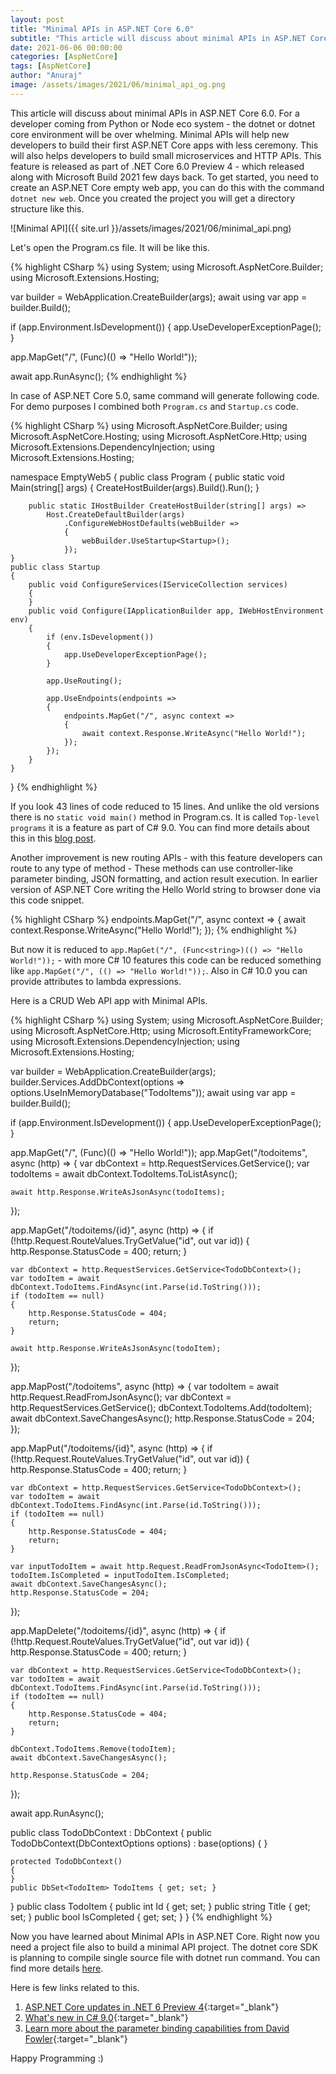 ```yaml
---
layout: post
title: "Minimal APIs in ASP.NET Core 6.0"
subtitle: "This article will discuss about minimal APIs in ASP.NET Core 6.0"
date: 2021-06-06 00:00:00
categories: [AspNetCore]
tags: [AspNetCore]
author: "Anuraj"
image: /assets/images/2021/06/minimal_api_og.png
---
```

This article will discuss about minimal APIs in ASP.NET Core 6.0. For a developer coming from Python or Node eco system - the dotnet or dotnet core environment will be over whelming. Minimal APIs will help new developers to build their first ASP.NET Core apps with less ceremony. This will also helps developers to build small microservices and HTTP APIs. This feature is released as part of .NET Core 6.0 Preview 4 - which released along with Microsoft Build 2021 few days back. To get started, you need to create an ASP.NET Core empty web app, you can do this with the command `dotnet new web`. Once you created the project you will get a directory structure like this.

![Minimal API]({{ site.url }}/assets/images/2021/06/minimal_api.png)

Let's open the Program.cs file. It will be like this.

{% highlight CSharp %}
using System;
using Microsoft.AspNetCore.Builder;
using Microsoft.Extensions.Hosting;

var builder = WebApplication.CreateBuilder(args);
await using var app = builder.Build();

if (app.Environment.IsDevelopment())
{
    app.UseDeveloperExceptionPage();
}

app.MapGet("/", (Func<string>)(() => "Hello World!"));

await app.RunAsync();
{% endhighlight %}

In case of ASP.NET Core 5.0, same command will generate following code. For demo purposes I combined both `Program.cs` and `Startup.cs` code.

{% highlight CSharp %}
using Microsoft.AspNetCore.Builder;
using Microsoft.AspNetCore.Hosting;
using Microsoft.AspNetCore.Http;
using Microsoft.Extensions.DependencyInjection;
using Microsoft.Extensions.Hosting;

namespace EmptyWeb5
{
    public class Program
    {
        public static void Main(string[] args)
        {
            CreateHostBuilder(args).Build().Run();
        }

        public static IHostBuilder CreateHostBuilder(string[] args) =>
            Host.CreateDefaultBuilder(args)
                .ConfigureWebHostDefaults(webBuilder =>
                {
                    webBuilder.UseStartup<Startup>();
                });
    }
    public class Startup
    {
        public void ConfigureServices(IServiceCollection services)
        {
        }
        public void Configure(IApplicationBuilder app, IWebHostEnvironment env)
        {
            if (env.IsDevelopment())
            {
                app.UseDeveloperExceptionPage();
            }

            app.UseRouting();

            app.UseEndpoints(endpoints =>
            {
                endpoints.MapGet("/", async context =>
                {
                    await context.Response.WriteAsync("Hello World!");
                });
            });
        }
    }
}
{% endhighlight %}

If you look 43 lines of code reduced to 15 lines. And unlike the old versions there is no `static void main()` method in Program.cs. It is called `Top-level programs` it is a feature as part of C# 9.0. You can find more details about this in this [blog post](https://devblogs.microsoft.com/dotnet/welcome-to-c-9-0/#top-level-programs?WT.mc_id=DT-MVP-5002040).

Another improvement is new routing APIs - with this feature developers can route to any type of method - These methods can use controller-like parameter binding, JSON formatting, and action result execution. In earlier version of ASP.NET Core writing the Hello World string to browser done via this code snippet.

{% highlight CSharp %}
endpoints.MapGet("/", async context =>
{
    await context.Response.WriteAsync("Hello World!");
});
{% endhighlight %}

But now it is reduced to `app.MapGet("/", (Func<string>)(() => "Hello World!"));` - with more C# 10 features this code can be reduced something like `app.MapGet("/", (() => "Hello World!"));`. Also in C# 10.0 you can provide attributes to lambda expressions.

Here is a CRUD Web API app with Minimal APIs.

{% highlight CSharp %}
using System;
using Microsoft.AspNetCore.Builder;
using Microsoft.AspNetCore.Http;
using Microsoft.EntityFrameworkCore;
using Microsoft.Extensions.DependencyInjection;
using Microsoft.Extensions.Hosting;

var builder = WebApplication.CreateBuilder(args);
builder.Services.AddDbContext<TodoDbContext>(options => options.UseInMemoryDatabase("TodoItems"));
await using var app = builder.Build();

if (app.Environment.IsDevelopment())
{
    app.UseDeveloperExceptionPage();
}

app.MapGet("/", (Func<string>)(() => "Hello World!"));
app.MapGet("/todoitems", async (http) =>
{
    var dbContext = http.RequestServices.GetService<TodoDbContext>();
    var todoItems = await dbContext.TodoItems.ToListAsync();

    await http.Response.WriteAsJsonAsync(todoItems);
});

app.MapGet("/todoitems/{id}", async (http) =>
{
    if (!http.Request.RouteValues.TryGetValue("id", out var id))
    {
        http.Response.StatusCode = 400;
        return;
    }

    var dbContext = http.RequestServices.GetService<TodoDbContext>();
    var todoItem = await dbContext.TodoItems.FindAsync(int.Parse(id.ToString()));
    if (todoItem == null)
    {
        http.Response.StatusCode = 404;
        return;
    }

    await http.Response.WriteAsJsonAsync(todoItem);
});

app.MapPost("/todoitems", async (http) =>
{
    var todoItem = await http.Request.ReadFromJsonAsync<TodoItem>();
    var dbContext = http.RequestServices.GetService<TodoDbContext>();
    dbContext.TodoItems.Add(todoItem);
    await dbContext.SaveChangesAsync();
    http.Response.StatusCode = 204;
});

app.MapPut("/todoitems/{id}", async (http) =>
{
    if (!http.Request.RouteValues.TryGetValue("id", out var id))
    {
        http.Response.StatusCode = 400;
        return;
    }

    var dbContext = http.RequestServices.GetService<TodoDbContext>();
    var todoItem = await dbContext.TodoItems.FindAsync(int.Parse(id.ToString()));
    if (todoItem == null)
    {
        http.Response.StatusCode = 404;
        return;
    }

    var inputTodoItem = await http.Request.ReadFromJsonAsync<TodoItem>();
    todoItem.IsCompleted = inputTodoItem.IsCompleted;
    await dbContext.SaveChangesAsync();
    http.Response.StatusCode = 204;
});

app.MapDelete("/todoitems/{id}", async (http) =>
{
    if (!http.Request.RouteValues.TryGetValue("id", out var id))
    {
        http.Response.StatusCode = 400;
        return;
    }

    var dbContext = http.RequestServices.GetService<TodoDbContext>();
    var todoItem = await dbContext.TodoItems.FindAsync(int.Parse(id.ToString()));
    if (todoItem == null)
    {
        http.Response.StatusCode = 404;
        return;
    }

    dbContext.TodoItems.Remove(todoItem);
    await dbContext.SaveChangesAsync();

    http.Response.StatusCode = 204;
});

await app.RunAsync();

public class TodoDbContext : DbContext
{
    public TodoDbContext(DbContextOptions options) : base(options)
    {
    }

    protected TodoDbContext()
    {
    }
    public DbSet<TodoItem> TodoItems { get; set; }
}
public class TodoItem
{
    public int Id { get; set; }
    public string Title { get; set; }
    public bool IsCompleted { get; set; }
}
{% endhighlight %}

Now you have learned about Minimal APIs in ASP.NET Core. Right now you need a project file also to build a minimal API project. The dotnet core SDK is planning to compile single source file with dotnet run command. You can find more details [here](https://github.com/dotnet/core/issues/5481). 

Here is few links related to this.

1. [ASP.NET Core updates in .NET 6 Preview 4](https://devblogs.microsoft.com/aspnet/asp-net-core-updates-in-net-6-preview-4/?WT.mc_id=DT-MVP-5002040){:target="_blank"}
2. [What's new in C# 9.0](https://docs.microsoft.com/en-us/dotnet/csharp/whats-new/csharp-9?WT.mc_id=DT-MVP-5002040){:target="_blank"}
3. [Learn more about the parameter binding capabilities from David Fowler](https://github.com/davidfowl/CommunityStandUpMinimalAPI){:target="_blank"}

Happy Programming :)